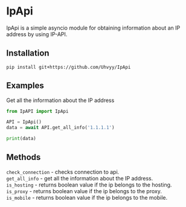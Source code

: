 # IpApi
IpApi is a simple asyncio module for obtaining information about an IP address by using IP-API.

## Installation
```
pip install git+https://github.com/Uhvyy/IpApi
```

## Examples
Get all the information about the IP address
```py
from IpAPI import IpApi 

API = IpApi()
data = await API.get_all_info('1.1.1.1')

print(data)
```

## Methods
`check_connection` - checks connection to api.\
`get_all_info` - get all the information about the IP address.\
`is_hosting` - returns boolean value if the ip belongs to the hosting.\
`is_proxy` - returns boolean value if the ip belongs to the proxy.\
`is_mobile` - returns boolean value if the ip belongs to the mobile.
